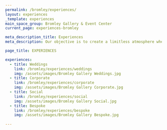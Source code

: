 ```yaml
---
permalink: /bromley/experiences/
layout: experiences
_template: experiences
main_space_group: Bromley Gallery & Event Center
current_page: experiences-bromley

meta_description_title: Experiences
meta_description: Our objective is to create a limitless atmosphere where guest feel free to connect with each other

page_title: EXPERIENCES

experiences:
  - title: Weddings 
    link: /bromley/experiences/weddings
    img: /assets/images/Bromley Gallery Weddings.jpg
  - title: Corporate 
    link: /bromley/experiences/corporate
    img: /assets/images/Bromley Gallery Corporate.jpg
  - title: Social 
    link: /bromley/experiences/social
    img: /assets/images/Bromley Gallery Social.jpg
  - title: Bespoke 
    link: /bromley/experiences/bespoke
    img: /assets/images/Bromley Gallery Bespoke.jpg
  
---
```



